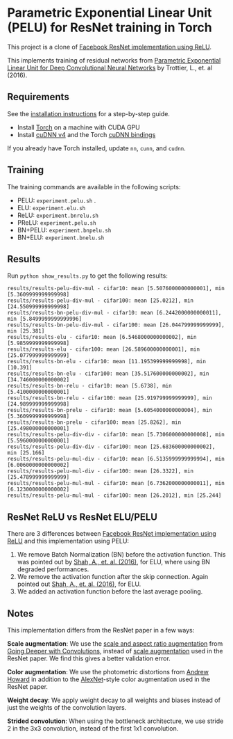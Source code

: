 Parametric Exponential Linear Unit (PELU) for ResNet training in Torch
============================

This project is a clone of [Facebook ResNet implementation using ReLU](https://github.com/facebook/fb.resnet.torch).

This implements training of residual networks from [Parametric Exponential Linear Unit for Deep Convolutional Neural Networks](http://arxiv.org/abs/1605.09332) by Trottier, L., et. al (2016).



## Requirements

See the [installation instructions](INSTALL.md) for a step-by-step guide.
- Install [Torch](http://torch.ch/docs/getting-started.html) on a machine with CUDA GPU
- Install [cuDNN v4](https://developer.nvidia.com/cudnn) and the Torch [cuDNN bindings](https://github.com/soumith/cudnn.torch/tree/R4) 

If you already have Torch installed, update `nn`, `cunn`, and `cudnn`.



## Training

The training commands are available in the following scripts:

* PELU:  `experiment.pelu.sh` .
* ELU: `experiment.elu.sh`
* ReLU: `experiment.bnrelu.sh`
* PReLU: `experiment.pelu.sh`
* BN+PELU: `experiment.bnpelu.sh`
* BN+ELU: `experiment.bnelu.sh`



## Results

Run `python show_results.py`  to get the following results:

```
results/results-pelu-div-mul - cifar10: mean [5.5076000000000001], min [5.3609999999999998]
results/results-pelu-div-mul - cifar100: mean [25.0212], min [24.550999999999998]
results/results-bn-pelu-div-mul - cifar10: mean [6.2442000000000011], min [5.8499999999999996]
results/results-bn-pelu-div-mul - cifar100: mean [26.044799999999999], min [25.381]
results/results-elu - cifar10: mean [6.5468000000000002], min [5.9859999999999998]
results/results-elu - cifar100: mean [26.589600000000001], min [25.077999999999999]
results/results-bn-elu - cifar10: mean [11.195399999999998], min [10.391]
results/results-bn-elu - cifar100: mean [35.517600000000002], min [34.746000000000002]
results/results-bn-relu - cifar10: mean [5.6738], min [5.4100000000000001]
results/results-bn-relu - cifar100: mean [25.919799999999999], min [24.989999999999998]
results/results-bn-prelu - cifar10: mean [5.6054000000000004], min [5.3609999999999998]
results/results-bn-prelu - cifar100: mean [25.8262], min [25.498000000000001]
results/results-pelu-div-div - cifar10: mean [5.7306000000000008], min [5.5960000000000001]
results/results-pelu-div-div - cifar100: mean [25.683600000000002], min [25.166]
results/results-pelu-mul-div - cifar10: mean [6.5135999999999994], min [6.0060000000000002]
results/results-pelu-mul-div - cifar100: mean [26.3322], min [25.478999999999999]
results/results-pelu-mul-mul - cifar10: mean [6.7362000000000011], min [6.1230000000000002]
results/results-pelu-mul-mul - cifar100: mean [26.2012], min [25.244]
```




## ResNet ReLU vs ResNet ELU/PELU

There are 3 differences between [Facebook ResNet implementation using ReLU](https://github.com/facebook/fb.resnet.torch) and this implementation using PELU:

1. We remove Batch Normalization (BN) before the activation function. This was pointed out by [Shah, A., et. al. (2016)](https://arxiv.org/pdf/1604.04112.pdf), for ELU, where using BN degraded performances.
2. We remove the activation function after the skip connection. Again pointed out [Shah, A., et. al. (2016)](https://arxiv.org/pdf/1604.04112.pdf), for ELU.
3. We added an activation function before the last average pooling.





## Notes

This implementation differs from the ResNet paper in a few ways:

**Scale augmentation**: We use the [scale and aspect ratio augmentation](datasets/transforms.lua#L130) from [Going Deeper with Convolutions](http://arxiv.org/abs/1409.4842), instead of [scale augmentation](datasets/transforms.lua#L113) used in the ResNet paper. We find this gives a better validation error.

**Color augmentation**: We use the photometric distortions from [Andrew Howard](http://arxiv.org/abs/1312.5402) in addition to the [AlexNet](http://papers.nips.cc/paper/4824-imagenet-classification-with-deep-convolutional-neural-networks.pdf)-style color augmentation used in the ResNet paper.

**Weight decay**: We apply weight decay to all weights and biases instead of just the weights of the convolution layers.

**Strided convolution**: When using the bottleneck architecture, we use stride 2 in the 3x3 convolution, instead of the first 1x1 convolution.
